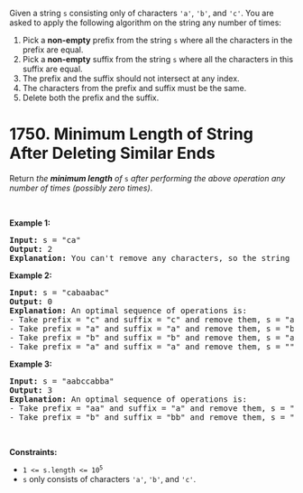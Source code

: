 <div class="elfjS" data-track-load="description_content"><p>Given a string <code>s</code> consisting only of characters <code>'a'</code>, <code>'b'</code>, and <code>'c'</code>. You are asked to apply the following algorithm on the string any number of times:</p>

<ol>
	<li>Pick a <strong>non-empty</strong> prefix from the string <code>s</code> where all the characters in the prefix are equal.</li>
	<li>Pick a <strong>non-empty</strong> suffix from the string <code>s</code> where all the characters in this suffix are equal.</li>
	<li>The prefix and the suffix should not intersect at any index.</li>
	<li>The characters from the prefix and suffix must be the same.</li>
	<li>Delete both the prefix and the suffix.</li>
</ol>

# 1750. Minimum Length of String After Deleting Similar Ends
<p>Return <em>the <strong>minimum length</strong> of </em><code>s</code> <em>after performing the above operation any number of times (possibly zero times)</em>.</p>

<p>&nbsp;</p>
<p><strong class="example">Example 1:</strong></p>

<pre><strong>Input:</strong> s = "ca"
<strong>Output:</strong> 2
<strong>Explanation: </strong>You can't remove any characters, so the string stays as is.
</pre>

<p><strong class="example">Example 2:</strong></p>

<pre><strong>Input:</strong> s = "cabaabac"
<strong>Output:</strong> 0
<strong>Explanation:</strong> An optimal sequence of operations is:
- Take prefix = "c" and suffix = "c" and remove them, s = "abaaba".
- Take prefix = "a" and suffix = "a" and remove them, s = "baab".
- Take prefix = "b" and suffix = "b" and remove them, s = "aa".
- Take prefix = "a" and suffix = "a" and remove them, s = "".</pre>

<p><strong class="example">Example 3:</strong></p>

<pre><strong>Input:</strong> s = "aabccabba"
<strong>Output:</strong> 3
<strong>Explanation:</strong> An optimal sequence of operations is:
- Take prefix = "aa" and suffix = "a" and remove them, s = "bccabb".
- Take prefix = "b" and suffix = "bb" and remove them, s = "cca".
</pre>

<p>&nbsp;</p>
<p><strong>Constraints:</strong></p>

<ul>
	<li><code>1 &lt;= s.length &lt;= 10<sup>5</sup></code></li>
	<li><code>s</code> only consists of characters <code>'a'</code>, <code>'b'</code>, and <code>'c'</code>.</li>
</ul>
</div>
